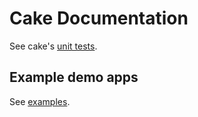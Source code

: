 # Cake Documentation

See cake's [unit tests](../test/cake).

## Example demo apps

See [examples](./examples/README.md).
